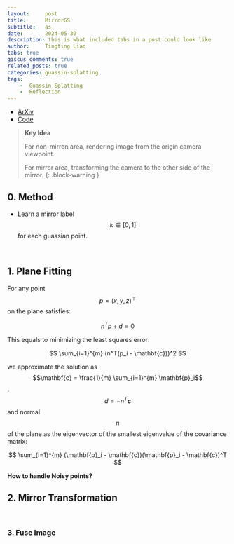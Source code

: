 ```yaml
---
layout:     post
title:      MirrorGS
subtitle:   as
date:       2024-05-30
description: this is what included tabs in a post could look like
author:     Tingting Liao
tabs: true
giscus_comments: true
related_posts: true
categories: guassin-splatting
tags:
    -  Guassin-Splatting
    -  Reflection
---
```

 
- [ArXiv](https://arxiv.org/pdf/2404.01168) 
- [Code](https://github.com/TingtingLiao/MirrorGS)


> **Key Idea**
>
> For non-mirron area, rendering image from the origin camera viewpoint.
> 
> For mirror area, transforming the camera to the other side of the mirror. 
{: .block-warning }

  
## 0. Method

- Learn a mirror label $$k \in [0, 1]$$ for each guassian point. 

<br>

## 1. Plane Fitting

<!-- **Clean Point Cloud**  -->

For any point  $$p = (x, y, z)^⊤$$  on the plane satisfies:

$$
n^{T}p+d=0
$$

This equals to minimizing the least squares error:

$$
\sum_{i=1}^{m} (n^T(p_i - \mathbf{c}))^2
$$

we approximate the solution as $$\mathbf{c} = \frac{1}{m} \sum_{i=1}^{m} \mathbf{p}_i$$, $$d=-n^T\mathbf{c}$$ and normal $$n$$ of the plane as the eigenvector of the smallest eigenvalue of the covariance matrix:

$$
\sum_{i=1}^{m} (\mathbf{p}_i - \mathbf{c})(\mathbf{p}_i - \mathbf{c})^T
$$

**How to handle Noisy points?**
 
<!-- > How to handle Noisy points? -->
 

## 2. Mirror Transformation 

<br>

### 3. Fuse Image 
